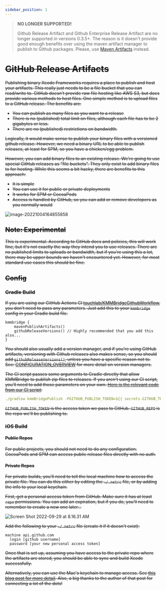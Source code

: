 ```yaml
---
sidebar_position: 1
---
```


> **NO LONGER SUPPORTED!**
> 
> Github Release Artifact and Github Enterprise Release Artifact are no longer supported in versions 0.3.5+. The reason is it doesn't provide good enough benefits over using the maven artifact manager to publish to Github packages. Please, use [Maven Artifacts](https://touchlab.github.io/KMMBridge/artifacts/MAVEN_REPO_ARTIFACTS) instead.

# ~~GitHub Release Artifacts~~

~~Publishing binary Xcode Frameworks requires a place to publish and host your artifacts. This really just needs to be a file bucket that you can read/write to. GitHub doesn't provide raw file hosting like AWS S3, but does provide various methods to host files. One simple method is to upload files to a GitHub release. The benefits are:~~

* ~~You can publish as many files as you want to a release~~
* ~~There is no (published) total limit on files, although each file has to be 2 gigabytes or less.~~
* ~~There are no (published) restrictions on bandwidth.~~

~~Logically, it would make sense to publish your binary files with a versioned github release. However, we need a binary URL to be able to publish releases, at least for SPM, so you have a chicken/egg problem.~~

~~However, you can add binary files to an existing release. We're going to use special GitHub releases as "file buckets". They only exist to add binary files to for hosting. While this seems a bit hacky, there are benefits to this approach:~~

* ~~It is simple~~
* ~~You can use it for public or private deployments~~
* ~~It works for SPM or CocoaPods~~
* ~~Access is handled by GitHub, so you can add or remove developers as you normally would~~

![image-20221004164855858](https://tl-navigator-images.s3.us-east-1.amazonaws.com/docimages/2022-10-04_16-48-image-20221004164855858.png)

## ~~Note: Experimental~~

~~This is experimental. According to GitHub docs and policies, this will work fine, but it's not exactly the way they intend you to use releases. There are no published limits to uploads or bandwidth, but if you're using this a lot, there may be upper bounds we haven't encountered yet. However, for most standard use cases this should be fine.~~

## ~~Config~~

### ~~Gradle Build~~

~~If you are using our GitHub Actions CI [touchlab/KMMBridgeGithubWorkflow](https://github.com/touchlab/KMMBridgeGithubWorkflow), you don't need to pass any parameters. Just add this to your `kmmbridge` config in your Gradle build file.~~

```koltin
kmmbridge {
    mavenPublishArtifacts()
    githubReleaseVersions() // Highly recommended that you add this also...
}
```

~~You should also usually add a version manager, and if you're using GitHub artifacts, versioning with Github releases also makes sense, so you should add `githubReleaseVersions()`, unless you have a specific reason not to. See:  [CONFIGURATION_OVERVIEW](../general/CONFIGURATION_OVERVIEW.md) for more detail on version managers.~~

~~The CI script passes some arguments to Gradle directly that allow KMMBridge to publish zip files to releases.  If you aren't using our CI script, you'll need to add those parameters on your own. [Here is the relevant code from our CI script](https://github.com/touchlab/KMMBridgeGithubWorkflow/blob/f6075b60151caf15b8759c811b0d2458fbdd08a7/.github/workflows/faktorybuild.yml#L49):~~

```yaml
./gradlew kmmBridgePublish -PGITHUB_PUBLISH_TOKEN=${{ secrets.GITHUB_TOKEN }} -PGITHUB_REPO=${{ github.repository }}
```

~~`GITHUB_PUBLISH_TOKEN` is the access token we pass to GitHub. `GITHUB_REPO` is the repo we'll be publishing to.~~

### ~~iOS Build~~

#### ~~Public Repos~~

~~For public projects, you should not need to do any configuration. CocoaPods and SPM can access public release files directly with no auth.~~

#### ~~Private Repos~~

~~For private builds, you'll need to tell the local machine how to access the private file. You can do this either by editing the `~/.netrc` file, or by adding the info to your local keychain.~~

~~First, get a personal access token from GitHub. Make sure it has at least `repo` permissions. You can add an expiration, but if you do, you'll need to remember to create a new one later...~~

![Screen Shot 2022-09-29 at 8.16.31 AM](https://tl-navigator-images.s3.us-east-1.amazonaws.com/docimages/2022-09-29_08-17-Screen%20Shot%202022-09-29%20at%208.16.31%20AM.png)

~~Add the following to your `~/.netrc` file (create it if it doesn't exist):~~

```
machine api.github.com
  login [github username]
  password [your new personal access token]
```

~~Once that is set up, assuming you have access to the private repo where the artifacts are stored, you should be able to sync and build Xcode successfully.~~

~~Alternatively, you can use the Mac's keychain to manage access. See [this blog post for more detail](https://medium.com/geekculture/xcode-13-3-supports-spm-binary-dependency-in-private-github-release-8d60a47d5e45). Also, a big thanks to the author of that post for connecting a lot of the dots!~~
